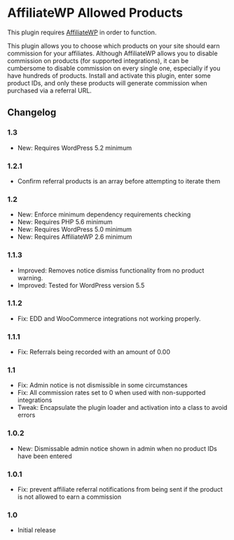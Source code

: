 # AffiliateWP Allowed Products

This plugin requires [AffiliateWP](http://affiliatewp.com/ "AffiliateWP") in order to function.

This plugin allows you to choose which products on your site should earn commission for your affiliates. Although AffiliateWP allows you to disable commission on products (for supported integrations), it can be cumbersome to disable commission on every single one, especially if you have hundreds of products. Install and activate this plugin, enter some product IDs, and only these products will generate commission when purchased via a referral URL.

## Changelog

### 1.3
* New: Requires WordPress 5.2 minimum

### 1.2.1
* Confirm referral products is an array before attempting to iterate them

### 1.2
* New: Enforce minimum dependency requirements checking
* New: Requires PHP 5.6 minimum
* New: Requires WordPress 5.0 minimum
* New: Requires AffiliateWP 2.6 minimum

### 1.1.3

* Improved: Removes notice dismiss functionality from no product warning.
* Improved: Tested for WordPress version 5.5

### 1.1.2

* Fix: EDD and WooCommerce integrations not working properly.

### 1.1.1

* Fix: Referrals being recorded with an amount of 0.00

### 1.1

* Fix: Admin notice is not dismissible in some circumstances
* Fix: All commission rates set to 0 when used with non-supported integrations
* Tweak: Encapsulate the plugin loader and activation into a class to avoid errors

### 1.0.2

* New: Dismissable admin notice shown in admin when no product IDs have been entered

### 1.0.1

* Fix: prevent affiliate referral notifications from being sent if the product is not allowed to earn a commission

### 1.0

* Initial release
